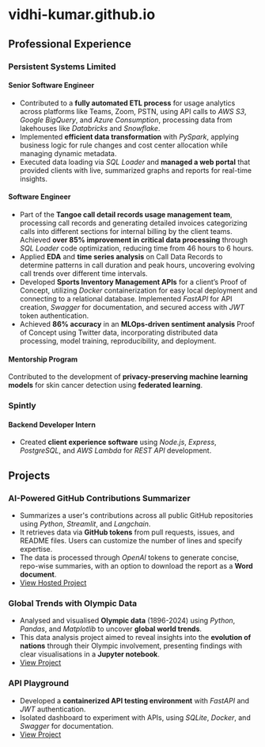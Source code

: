 # vidhi-kumar.github.io
## Professional Experience

### Persistent Systems Limited
#### Senior Software Engineer
  - Contributed to a **fully automated ETL process** for usage analytics across platforms like Teams, Zoom, PSTN, using API calls to *AWS S3*, *Google BigQuery*, and *Azure Consumption*, processing data from lakehouses like *Databricks* and *Snowflake*. 
  - Implemented **efficient data transformation** with *PySpark*, applying business logic for rule changes and cost center allocation while managing dynamic metadata.
  - Executed data loading via *SQL Loader* and **managed a web portal** that provided clients with live, summarized graphs and reports for real-time insights.

#### Software Engineer
  - Part of the **Tangoe call detail records usage management team**, processing call records and generating detailed invoices categorizing calls into different sections for internal billing by the client teams. Achieved **over 85% improvement in critical data processing** through *SQL Loader* code optimization, reducing time from 46 hours to 6 hours.  
  - Applied **EDA** and **time series analysis** on Call Data Records to determine patterns in call duration and peak hours, uncovering evolving call trends over different time intervals.
  - Developed **Sports Inventory Management APIs** for a client’s Proof of Concept, utilizing *Docker* containerization for easy local deployment and connecting to a relational database. Implemented *FastAPI* for API creation, *Swagger* for documentation, and secured access with *JWT* token authentication.
  - Achieved **86% accuracy** in an **MLOps-driven sentiment analysis** Proof of Concept using Twitter data, incorporating distributed data processing, model training, reproducibility, and deployment.

#### Mentorship Program  
  Contributed to the development of **privacy-preserving machine learning models** for skin cancer detection using **federated learning**.

### Spintly
#### Backend Developer Intern
  - Created **client experience software** using *Node.js*, *Express*, *PostgreSQL*, and *AWS Lambda* for *REST API* development.

## Projects

### AI-Powered GitHub Contributions Summarizer
- Summarizes a user's contributions across all public GitHub repositories using *Python*, *Streamlit*, and *Langchain*. 
- It retrieves data via **GitHub tokens** from pull requests, issues, and README files. Users can customize the number of lines and specify expertise. 
- The data is processed through *OpenAI* tokens to generate concise, repo-wise summaries, with an option to download the report as a **Word document**.
- [View Hosted Project](https://gitcontributions.streamlit.app/)

### Global Trends with Olympic Data
- Analysed and visualised **Olympic data** (1896-2024) using *Python*, *Pandas*, and *Matplotlib* to uncover **global world trends**. 
- This data analysis project aimed to reveal insights into the **evolution of nations** through their Olympic involvement, presenting findings with clear visualisations in a **Jupyter notebook**.
- [View Project](https://github.com/vidhi-kumar/olympic-insights/blob/main/olympics-analysis.ipynb)

### API Playground
- Developed a **containerized API testing environment** with *FastAPI* and *JWT* authentication.
- Isolated dashboard to experiment with APIs, using *SQLite*, *Docker*, and *Swagger* for documentation.
- [View Project](https://github.com/vidhi-kumar/playgroundAPI)
